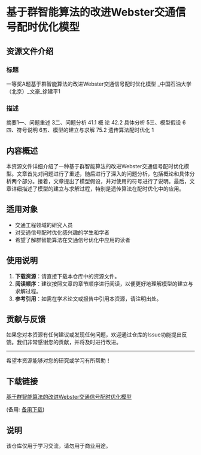 # 基于群智能算法的改进Webster交通信号配时优化模型

## 资源文件介绍

### 标题
一等奖A题基于群智能算法的改进Webster交通信号配时优化模型 _中国石油大学（北京）_文豪_徐建平1

### 描述
摘要1一、问题重述 3二、问题分析 41.1 概 论 42.2 具体分析 5三、模型假设 6四、符号说明 6五、模型的建立与求解 75.2 遗传算法配时优化 1

## 内容概述

本资源文件详细介绍了一种基于群智能算法的改进Webster交通信号配时优化模型。文章首先对问题进行了重述，随后进行了深入的问题分析，包括概论和具体分析两个部分。接着，文章提出了模型假设，并对使用的符号进行了说明。最后，文章详细描述了模型的建立与求解过程，特别是遗传算法在配时优化中的应用。

## 适用对象

- 交通工程领域的研究人员
- 对交通信号配时优化感兴趣的学生和学者
- 希望了解群智能算法在交通信号优化中应用的读者

## 使用说明

1. **下载资源**：请直接下载本仓库中的资源文件。
2. **阅读顺序**：建议按照文章的章节顺序进行阅读，以便更好地理解模型的建立与求解过程。
3. **参考引用**：如需在学术论文或报告中引用本资源，请注明出处。

## 贡献与反馈

如果您对本资源有任何建议或发现任何问题，欢迎通过仓库的Issue功能提出反馈。我们非常感谢您的贡献，并将及时进行改进。

---

希望本资源能够对您的研究或学习有所帮助！

## 下载链接
[基于群智能算法的改进Webster交通信号配时优化模型](https://pan.quark.cn/s/3ae7d39d9cac) 

(备用: [备用下载](https://pan.baidu.com/s/1hlEVD5zwqRfmu9bv3I2rDg?pwd=1234))

## 说明

该仓库仅用于学习交流，请勿用于商业用途。
